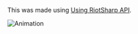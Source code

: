 This was made using [Using RiotSharp API](https://github.com/BenFradet/RiotSharp).


![Animation](https://user-images.githubusercontent.com/92890425/167468844-97b635ea-f151-47e0-af2e-f5c1910c8046.gif)
